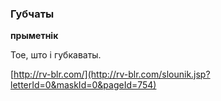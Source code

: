 ### Губчаты
**прыметнік**

Тое, што і губкаваты.

<a rel="author">[http://rv-blr.com/](http://rv-blr.com/slounik.jsp?letterId=0&maskId=0&pageId=754)</a>
